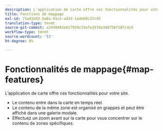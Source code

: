 ```yaml
---
description: L’application de carte offre ces fonctionnalités pour votre site.
title: Fonctions de mappage
exl-id: 71ad1b93-ba8a-41ce-ad3d-1ade68c37c45
translation-type: tm+mt
source-git-commit: a2449482e617939cfda7e367da34875bf187c4c9
workflow-type: tm+mt
source-wordcount: '53'
ht-degree: 0%

---
```


# Fonctionnalités de mappage{#map-features}

L’application de carte offre ces fonctionnalités pour votre site.



* Le contenu entre dans la carte en temps réel.
* Le contenu de la même zone est organisé en grappes et peut être affiché dans une galerie modale.
* Effectuez un zoom avant sur la carte pour vous concentrer sur le contenu de zones spécifiques.
